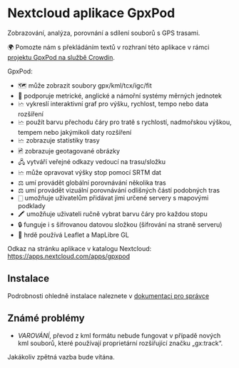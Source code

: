 # Nextcloud aplikace GpxPod

Zobrazování, analýza, porovnání a sdílení souborů s GPS trasami.

🌍 Pomozte nám s překládáním textů v rozhraní této aplikace v rámci [projektu GpxPod na službě Crowdin](https://crowdin.com/project/gpxpod).

GpxPod:

* 🗺️ může zobrazit soubory gpx/kml/tcx/igc/fit
* 📏 podporuje metrické, anglické a námořní systémy měrných jednotek
* 🗠 vykreslí interaktivní graf pro výšku, rychlost, tempo nebo data rozšíření
* 🗠 použít barvu přechodu čáry pro tratě s rychlostí, nadmořskou výškou, tempem nebo jakýmikoli daty rozšíření
* 🗠 zobrazuje statistiky trasy
* 🖻 zobrazuje geotagované obrázky
* 🖧 vytváří veřejné odkazy vedoucí na trasu/složku
* 🗠 může opravovat výšky stop pomocí SRTM dat
* ⚖ umí provádět globální porovnávání několika tras
* ⚖ umí provádět vizuální porovnávání odlišných částí podobných tras
* 🀆 umožňuje uživatelům přidávat jimi určené servery s mapovými podklady
* 🖍️ umožňuje uživateli ručně vybrat barvu čáry pro každou stopu
* 🔒 funguje i s šifrovanou datovou složkou (šifrování na straně serveru)
* 🍂 hrdě používá Leaflet a MapLibre GL

Odkaz na stránku aplikace v katalogu Nextcloud: https://apps.nextcloud.com/apps/gpxpod

## Instalace

Podrobnosti ohledně instalace naleznete v [dokumentaci pro správce](https://gitlab.com/eneiluj/gpxpod-oc/wikis/admindoc)

## Známé problémy

* *VAROVÁNÍ*, převod z kml formátu nebude fungovat v případě nových kml souborů, které používají proprietární rozšiřující značku „gx:track“.

Jakákoliv zpětná vazba bude vítána.
